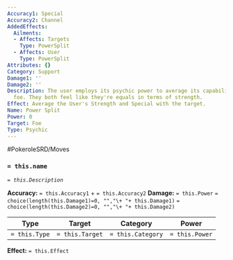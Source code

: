 ```yaml
---
Accuracy1: Special
Accuracy2: Channel
AddedEffects:
  Ailments:
  - Affects: Targets
    Type: PowerSplit
  - Affects: User
    Type: PowerSplit
Attributes: {}
Category: Support
Damage1: ''
Damage2: ''
Description: The user employs its psychic power to average its capabilities with the
  foe. They both feel like they're equals in terms of strength.
Effect: Average the User's Strength and Special with the target.
Name: Power Split
Power: 0
Target: Foe
Type: Psychic
---
```


#PokeroleSRD/Moves

### `= this.name` 
*`= this.Description`*

**Accuracy:** `= this.Accuracy1` + `= this.Accuracy2`
**Damage:** `= this.Power` `= choice(length(this.Damage1)=0, "","\+ "+ this.Damage1)` `= choice(length(this.Damage2)=0, "","\+ "+ this.Damage2)`

| Type          | Target          | Category          | Power          |
| ------------- | --------------- | ----------------  | -------------- |
| `= this.Type` | `= this.Target` | `= this.Category` | `= this.Power` | 

**Effect:** `= this.Effect`